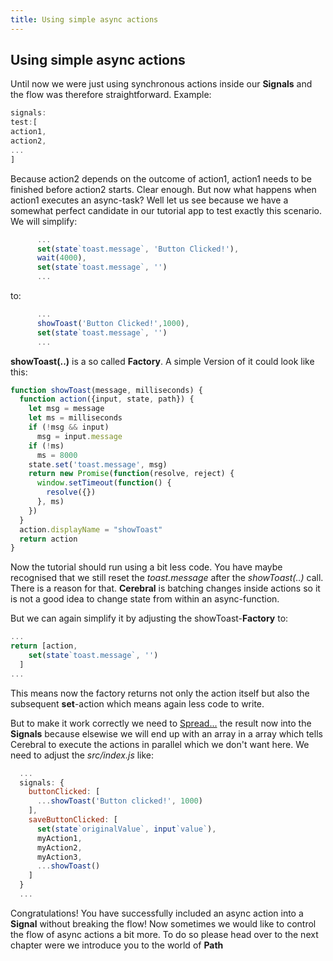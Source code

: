 ```yaml
---
title: Using simple async actions
---
```


## Using simple async actions 

Until now we were just using synchronous actions inside our **Signals** and the flow was therefore straightforward. Example:
```js
signals:
test:[
action1,
action2,
...
]
```
Because action2 depends on the outcome of action1, action1 needs to be finished before action2 starts. Clear enough. But now what happens when action1 executes an async-task? Well let us see because we have a somewhat perfect candidate in our tutorial app to test exactly this scenario.
We will simplify:
```js
      ...
      set(state`toast.message`, 'Button Clicked!'),
      wait(4000),
      set(state`toast.message`, '')
      ...
```
to:
```js
      ...
      showToast('Button Clicked!',1000),
      set(state`toast.message`, '')
      ...
```
**showToast(..)** is a so called **Factory**. A simple Version of it could look like this:

```js
function showToast(message, milliseconds) {
  function action({input, state, path}) {
    let msg = message
    let ms = milliseconds
    if (!msg && input)
      msg = input.message
    if (!ms)
      ms = 8000
    state.set('toast.message', msg)
    return new Promise(function(resolve, reject) {
      window.setTimeout(function() {
        resolve({})
      }, ms)
    })
  }
  action.displayName = "showToast"
  return action
}
```
Now the tutorial should run using a bit less code.
You have maybe recognised that we still reset the *toast.message* after the *showToast(..)* call. There is a reason for that. **Cerebral** is batching changes inside actions so it is not a good idea to change state from within an async-function.

But we can again simplify it by adjusting the showToast-**Factory** to:
```js
...
return [action,
    set(state`toast.message`, '')
  ]
...  
```
This means now the factory returns not only the action itself but also the subsequent **set**-action which means again less code to write.

But to make it work correctly we need to [Spread...](https://developer.mozilla.org/en-US/docs/Web/JavaScript/Reference/Operators/Spread_operator) the result now into the **Signals** because elsewise we will end up with an array in a array which tells Cerebral to execute the actions in parallel which we don't want here.
We need to adjust the *src/index.js* like:
```js
  ...
  signals: {
    buttonClicked: [
      ...showToast('Button clicked!', 1000)
    ],
    saveButtonClicked: [
      set(state`originalValue`, input`value`),
      myAction1,
      myAction2,
      myAction3,
      ...showToast()
    ]
  }
  ...
```
Congratulations! You have successfully included an async action into a **Signal** without breaking the flow!
Now sometimes we would like to control the flow of async actions a bit more. To do so please head over to the next chapter were we introduce you to the world of **Path**